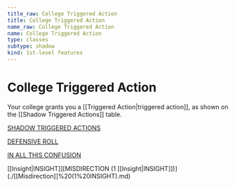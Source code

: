 ```yaml
---
title_raw: College Triggered Action
title: College Triggered Action
name_raw: College Triggered Action
name: College Triggered Action
type: classes
subtype: shadow
kind: 1st-level features
---
```


# College Triggered Action

Your college grants you a [[Triggered Action|triggered action]], as shown on the [[Shadow Triggered Actions]] table.

[SHADOW TRIGGERED ACTIONS](./%5B%5BShadow%5D%5D%20Triggered%20Actions.md)

[DEFENSIVE ROLL](./Defensive%20Roll.md)

[IN ALL THIS CONFUSION](./In%20All%20This%20Confusion.md)

[[Insight|INSIGHT]]\[MISDIRECTION (1 [[Insight|INSIGHT]])\](./[[Misdirection]]%20(1%20INSIGHT).md)
